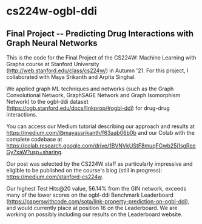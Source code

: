 # cs224w-ogbl-ddi
## Final Project -- Predicting Drug Interactions with Graph Neural Networks

This is the code for the Final Project of the CS224W: Machine Learning with Graphs course at Stanford University (http://web.stanford.edu/class/cs224w/) in Autumn '21. For this project, I collaborated with Maya Srikanth and Arpita Singhal.

We applied graph ML techniques and networks (such as the Graph Convolutional Network, GraphSAGE Network and Graph Isomorphism Network) to the ogbl-ddi dataset (https://ogb.stanford.edu/docs/linkprop/#ogbl-ddi) for drug-drug interactions.

You can access our Medium tutorial describing our approach and results at https://medium.com/@mayassrikanth/f63aab06b0b and our Colab with the complete codebase at https://colab.research.google.com/drive/1BVNVkUStF8muqFGwb25j1sgReeGy7xaW?usp=sharing.

Our post was selected by the CS224W staff as particularly impressive and eligible to be published on the course's blog (still in progress): https://medium.com/stanford-cs224w.

Our highest Test Hits@20 value, 56.14% from the GIN network, exceeds many of the lower scores on the ogbl-ddi Benchmark Leaderboard (https://paperswithcode.com/sota/link-property-prediction-on-ogbl-ddi), and would currently place at position 16 on the Leaderboard. We are working on possibly including our results on the Leaderboard website.
